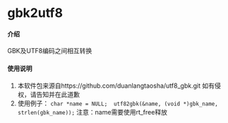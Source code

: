 # gbk2utf8

#### 介绍
GBK及UTF8编码之间相互转换

#### 使用说明

1.  本软件包来源自https://github.com/duanlangtaosha/utf8_gbk.git
如有侵权，请告知并在此道歉
2.  使用例子：
`
	char *name = NULL; 
	utf82gbk(&name, (void *)gbk_name, strlen(gbk_name));
`
注意：name需要使用rt_free释放

